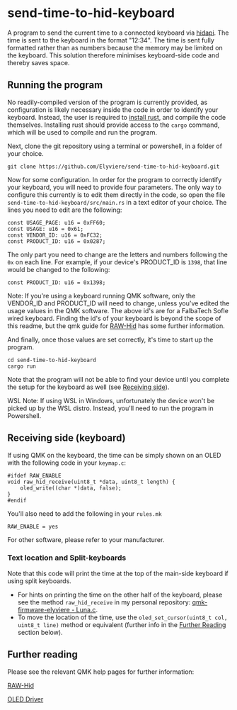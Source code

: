 # send-time-to-hid-keyboard

A program to send the current time to a connected keyboard via [hidapi](https://docs.rs/hidapi/latest/hidapi/). The time is sent to the keyboard in the format "12:34". The time is sent fully formatted rather than as numbers because the memory may be limited on the keyboard. This solution therefore minimises keyboard-side code and thereby saves space.

## Running the program
No readily-compiled version of the program is currently provided, as configuration is likely necessary inside the code in order to identify your keyboard. Instead, the user is required to [install rust](https://www.rust-lang.org/tools/install), and compile the code themselves. Installing rust should provide access to the `cargo` command, which will be used to compile and run the program.

Next, clone the git repository using a terminal or powershell, in a folder of your choice.
```
git clone https://github.com/Elyviere/send-time-to-hid-keyboard.git
```
Now for some configuration. In order for the program to correctly identify your keyboard, you will need to provide four parameters. The only way to configure this currently is to edit them directly in the code, so open the file `send-time-to-hid-keyboard/src/main.rs` in a text editor of your choice. The lines you need to edit are the following:
```
const USAGE_PAGE: u16 = 0xFF60;
const USAGE: u16 = 0x61;
const VENDOR_ID: u16 = 0xFC32;
const PRODUCT_ID: u16 = 0x0287;
```
The only part you need to change are the letters and numbers following the `0x` on each line. For example, if your device's PRODUCT_ID is `1398`, that line would be changed to the following:
```
const PRODUCT_ID: u16 = 0x1398;
```
Note: If you're using a keyboard running QMK software, only the VENDOR_ID and PRODUCT_ID will need to change, unless you've edited the usage values in the QMK software. The above id's are for a FalbaTech Sofle wired keyboard. Finding the id's of your keyboard is beyond the scope of this readme, but the qmk guide for [RAW-Hid](https://github.com/qmk/qmk_firmware/blob/master/docs/feature_rawhid.md#sending-data-to-the-keyboard-idsending-data-to-the-keyboard) has some further information.

And finally, once those values are set correctly, it's time to start up the program.
```
cd send-time-to-hid-keyboard
cargo run
```
Note that the program will not be able to find your device until you complete the setup for the keyboard as well (see [Receiving side](#receiving-side-keyboard)).

WSL Note: If using WSL in Windows, unfortunately the device won't be picked up by the WSL distro. Instead, you'll need to run the program in Powershell.

## Receiving side (keyboard)
If using QMK on the keyboard, the time can be simply shown on an OLED with the following code in your `keymap.c`:
```
#ifdef RAW_ENABLE
void raw_hid_receive(uint8_t *data, uint8_t length) {
    oled_write((char *)data, false);
}
#endif
```
You'll also need to add the following in your `rules.mk`
```
RAW_ENABLE = yes
```

For other software, please refer to your manufacturer.

### Text location and Split-keyboards
Note that this code will print the time at the top of the main-side keyboard if using split keyboards. 

- For hints on printing the time on the other half of the keyboard, please see the method `raw_hid_receive` in my personal repository: [qmk-firmware-elyviere - Luna.c](https://github.com/Elyviere/qmk_firmware_elyviere/blob/main/keyboards/sofle/keymaps/elyviere/luna.c). 
- To move the location of the time, use the `oled_set_cursor(uint8_t col, uint8_t line)` method or equivalent (further info in the [Further Reading](#further-reading) section below).

## Further reading
Please see the relevant QMK help pages for further information:

[RAW-Hid](https://github.com/qmk/qmk_firmware/blob/master/docs/feature_rawhid.md)

[OLED Driver](https://github.com/qmk/qmk_firmware/blob/master/docs/feature_oled_driver.md)
